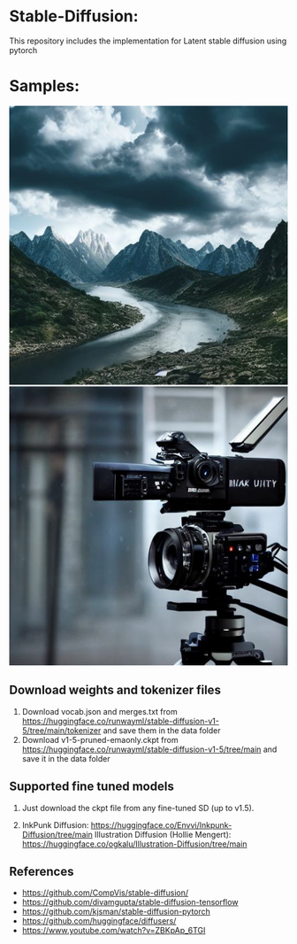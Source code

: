 # Stable-Diffusion:
This repository includes the implementation for Latent stable diffusion using pytorch

# Samples:
![Scene](images/scene.jpg) ![Camera](images/output.jpg)

## Download weights and tokenizer files
1. Download vocab.json and merges.txt from https://huggingface.co/runwayml/stable-diffusion-v1-5/tree/main/tokenizer and save them in the data folder
2. Download v1-5-pruned-emaonly.ckpt from https://huggingface.co/runwayml/stable-diffusion-v1-5/tree/main and save it in the data folder 

## Supported fine tuned models
1. Just download the ckpt file from any fine-tuned SD (up to v1.5).

2. InkPunk Diffusion: https://huggingface.co/Envvi/Inkpunk-Diffusion/tree/main
Illustration Diffusion (Hollie Mengert): https://huggingface.co/ogkalu/Illustration-Diffusion/tree/main

## References
- https://github.com/CompVis/stable-diffusion/
- https://github.com/divamgupta/stable-diffusion-tensorflow
- https://github.com/kjsman/stable-diffusion-pytorch
- https://github.com/huggingface/diffusers/
- https://www.youtube.com/watch?v=ZBKpAp_6TGI

